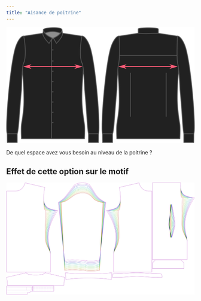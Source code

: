 ```yaml
---
title: "Aisance de poitrine"
---
```


![Aisance de poitrine](chestease.svg)

De quel espace avez vous besoin au niveau de la poitrine ?

## Effet de cette option sur le motif

![Cette image montre l'effet de cette option en superposant plusieurs variantes qui ont une valeur différente pour cette option](simon_chestease_sample.svg "Effet de cette option sur le motif")

